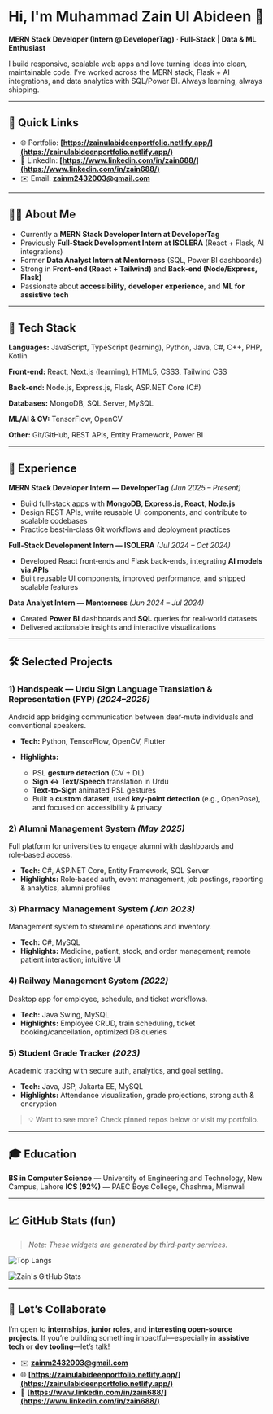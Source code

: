 # Hi, I'm **Muhammad Zain Ul Abideen** 👋

**MERN Stack Developer (Intern @ DeveloperTag)** · **Full‑Stack | Data & ML Enthusiast**

I build responsive, scalable web apps and love turning ideas into clean, maintainable code. I’ve worked across the MERN stack, Flask + AI integrations, and data analytics with SQL/Power BI. Always learning, always shipping.

---

## 🔗 Quick Links

* 🌐 Portfolio: **[https://zainulabideenportfolio.netlify.app/](https://zainulabideenportfolio.netlify.app/)**
* 💼 LinkedIn: **[https://www.linkedin.com/in/zain688/](https://www.linkedin.com/in/zain688/)**
* ✉️ Email: **[zainm2432003@gmail.com](mailto:zainm2432003@gmail.com)**

---

## 🧑‍💻 About Me

* Currently a **MERN Stack Developer Intern at DeveloperTag**
* Previously **Full‑Stack Development Intern at ISOLERA** (React + Flask, AI integrations)
* Former **Data Analyst Intern at Mentorness** (SQL, Power BI dashboards)
* Strong in **Front‑end (React + Tailwind)** and **Back‑end (Node/Express, Flask)**
* Passionate about **accessibility**, **developer experience**, and **ML for assistive tech**

---

## 🧰 Tech Stack

**Languages:** JavaScript, TypeScript (learning), Python, Java, C#, C++, PHP, Kotlin

**Front‑end:** React, Next.js (learning), HTML5, CSS3, Tailwind CSS

**Back‑end:** Node.js, Express.js, Flask, ASP.NET Core (C#)

**Databases:** MongoDB, SQL Server, MySQL

**ML/AI & CV:** TensorFlow, OpenCV

**Other:** Git/GitHub, REST APIs, Entity Framework, Power BI

---

## 🏢 Experience

**MERN Stack Developer Intern — DeveloperTag** *(Jun 2025 – Present)*

* Build full‑stack apps with **MongoDB, Express.js, React, Node.js**
* Design REST APIs, write reusable UI components, and contribute to scalable codebases
* Practice best‑in‑class Git workflows and deployment practices

**Full‑Stack Development Intern — ISOLERA** *(Jul 2024 – Oct 2024)*

* Developed React front‑ends and Flask back‑ends, integrating **AI models via APIs**
* Built reusable UI components, improved performance, and shipped scalable features

**Data Analyst Intern — Mentorness** *(Jun 2024 – Jul 2024)*

* Created **Power BI** dashboards and **SQL** queries for real‑world datasets
* Delivered actionable insights and interactive visualizations

---

## 🛠️ Selected Projects

### 1) **Handspeak — Urdu Sign Language Translation & Representation (FYP)** *(2024–2025)*

Android app bridging communication between deaf‑mute individuals and conventional speakers.

* **Tech:** Python, TensorFlow, OpenCV, Flutter
* **Highlights:**

  * PSL **gesture detection** (CV + DL)
  * **Sign ↔ Text/Speech** translation in Urdu
  * **Text‑to‑Sign** animated PSL gestures
  * Built a **custom dataset**, used **key‑point detection** (e.g., OpenPose), and focused on accessibility & privacy

### 2) **Alumni Management System** *(May 2025)*

Full platform for universities to engage alumni with dashboards and role‑based access.

* **Tech:** C#, ASP.NET Core, Entity Framework, SQL Server
* **Highlights:** Role‑based auth, event management, job postings, reporting & analytics, alumni profiles

### 3) **Pharmacy Management System** *(Jan 2023)*

Management system to streamline operations and inventory.

* **Tech:** C#, MySQL
* **Highlights:** Medicine, patient, stock, and order management; remote patient interaction; intuitive UI

### 4) **Railway Management System** *(2022)*

Desktop app for employee, schedule, and ticket workflows.

* **Tech:** Java Swing, MySQL
* **Highlights:** Employee CRUD, train scheduling, ticket booking/cancellation, optimized DB queries

### 5) **Student Grade Tracker** *(2023)*

Academic tracking with secure auth, analytics, and goal setting.

* **Tech:** Java, JSP, Jakarta EE, MySQL
* **Highlights:** Attendance visualization, grade projections, strong auth & encryption

> 💡 Want to see more? Check pinned repos below or visit my portfolio.

---

## 🎓 Education

**BS in Computer Science** — University of Engineering and Technology, New Campus, Lahore
**ICS (92%)** — PAEC Boys College, Chashma, Mianwali

---

## 📈 GitHub Stats (fun)

> *Note: These widgets are generated by third‑party services.*

![Top Langs](https://github-readme-stats.vercel.app/api/top-langs/?username=MuhammadZain243\&layout=compact)

![Zain's GitHub Stats](https://github-readme-stats.vercel.app/api?username=MuhammadZain243\&show_icons=true)

---

## 🤝 Let’s Collaborate

I’m open to **internships**, **junior roles**, and **interesting open‑source projects**. If you’re building something impactful—especially in **assistive tech** or **dev tooling**—let’s talk!

* ✉️ **[zainm2432003@gmail.com](mailto:zainm2432003@gmail.com)**
* 🌐 **[https://zainulabideenportfolio.netlify.app/](https://zainulabideenportfolio.netlify.app/)**
* 💼 **[https://www.linkedin.com/in/zain688/](https://www.linkedin.com/in/zain688/)**
